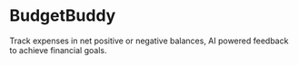 # BudgetBuddy
Track expenses in net positive or negative balances, AI powered feedback to achieve financial goals. 
